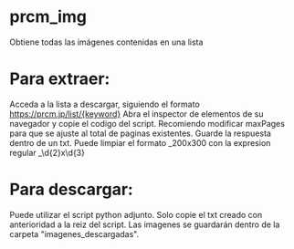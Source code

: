 # prcm_img
Obtiene todas las imágenes contenidas en una lista

# Para extraer:

Acceda a la lista a descargar, siguiendo el formato https://prcm.jp/list/{keyword}
Abra el inspector de elementos de su navegador y copie el codigo del script. Recomiendo modificar maxPages para que se ajuste al total de paginas existentes.
Guarde la respuesta dentro de un txt. Puede limpiar el formato _200x300 con la expresion regular _\d{2}x\d{3}

# Para descargar:

Puede utilizar el script python adjunto. Solo copie el txt creado con anterioridad a la reiz del script. Las imagenes se guardarán dentro de la carpeta "imagenes_descargadas".
